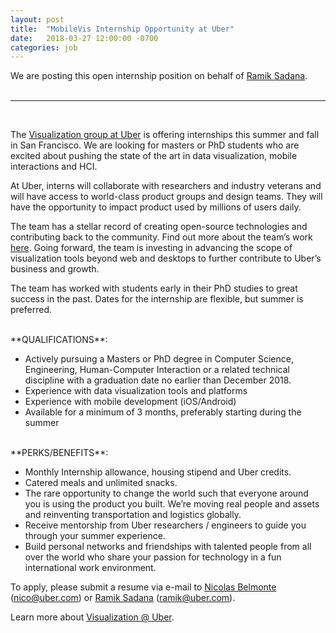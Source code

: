```yaml
---
layout: post
title:  "MobileVis Internship Opportunity at Uber"
date:   2018-03-27 12:00:00 -0700
categories: job
---
```


We are posting this open internship position on behalf of [Ramik Sadana](http://ramiksadana.com/).<br>
<br>
<hr>
<br>

The [Visualization group at Uber](http://vis.gl/) is offering internships this summer and fall in San Francisco. We are looking for masters or PhD students who are excited about pushing the state of the art in data visualization, mobile interactions and HCI.
 
At Uber, interns will collaborate with researchers and industry veterans and will have access to world-class product groups and design teams. They will have the opportunity to impact product used by millions of users daily. 
 
The team has a stellar record of creating open-source technologies and contributing back to the community. Find out more about the team’s work [here](http://vis.gl/inthenews). Going forward, the team is investing in advancing the scope of visualization tools beyond web and desktops to further contribute to Uber’s business and growth. 
 
The team has worked with students early in their PhD studies to great success in the past. Dates for the internship are flexible, but summer is preferred. 

<br>
**QUALIFICATIONS**:

-	Actively pursuing a Masters or PhD degree in Computer Science, Engineering, Human-Computer Interaction or a related technical discipline with a graduation date no earlier than December 2018.
-	Experience with data visualization tools and platforms 
-	Experience with mobile development (iOS/Android)
-	Available for a minimum of 3 months, preferably starting during the summer

<br>
**PERKS/BENEFITS**:

-	Monthly Internship allowance, housing stipend and Uber credits.
-	Catered meals and unlimited snacks.
-	The rare opportunity to change the world such that everyone around you is using the product you built. We’re moving real people and assets and reinventing transportation and logistics globally.
-	Receive mentorship from Uber researchers / engineers to guide you through your summer experience.
-	Build personal networks and friendships with talented people from all over the world who share your passion for technology in a fun international work environment.
 
To apply, please submit a resume via e-mail to [Nicolas Belmonte](http://philogb.github.io/) ([nico@uber.com](mailto:nico@uber.com)) or [Ramik Sadana](http://ramiksadana.com/) ([ramik@uber.com](mailto:ramik@uber.com)).
 
Learn more about [Visualization @ Uber](http://vis.gl/about).
